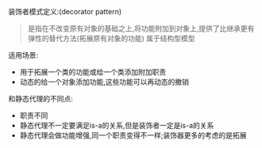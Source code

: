 装饰者模式定义:(decorator pattern)
> 是指在不改变原有对象的基础之上,将功能附加到对象上,提供了比继承更有弹性的替代方法(拓展原有对象的功能)
> 属于结构型模型

适用场景:
- 用于拓展一个类的功能或给一个类添加附加职责
- 动态的给一个对象添加功能,这些功能可以再动态的撤销

和静态代理的不同点:
- 职责不同
- 静态代理不一定要满足is-a的关系,但是装饰者一定是is-a的关系
- 静态代理会做功能增强,同一个职责变得不一样;装饰器更多的考虑的是拓展
